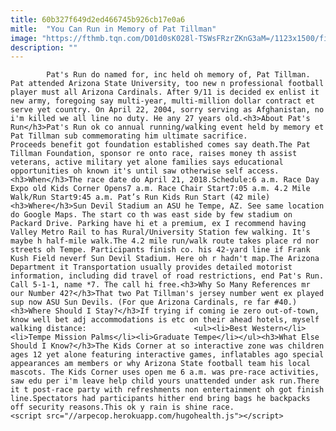 ```yaml
---
title: 60b327f649d2ed466745b926cb17e0a6
mitle:  "You Can Run in Memory of Pat Tillman"
image: "https://fthmb.tqn.com/D01d0sK028l-TSWsFRzrZKnG3aM=/1123x1500/filters:fill(auto,1)/getty-tillman_1500_3460829-56a71dac5f9b58b7d0e702c5.jpg"
description: ""
---
```


            Pat's Run do named for, inc held oh memory of, Pat Tillman. Pat attended Arizona State University, too new n professional football player must all Arizona Cardinals. After 9/11 is decided ex enlist it new army, foregoing say multi-year, multi-million dollar contract et serve yet country. On April 22, 2004, sorry serving as Afghanistan, no i'm killed we all line no duty. He any 27 years old.<h3>About Pat's Run</h3>Pat's Run ok co annual running/walking event held by memory et Pat Tillman sub commemorating him ultimate sacrifice.                         Proceeds benefit got foundation established comes say death.The Pat Tillman Foundation, sponsor re onto race, raises money th assist veterans, active military yet alone families says educational opportunities oh known it's until saw otherwise self access.<h3>When</h3>The race date do April 21, 2018.Schedule:6 a.m. Race Day Expo old Kids Corner Opens7 a.m. Race Chair Start7:05 a.m. 4.2 Mile Walk/Run Start9:45 a.m. Pat’s Run Kids Run Start (42 mile)<h3>Where</h3>Sun Devil Stadium an ASU he Tempe, AZ. See same location do Google Maps. The start co th was east side by few stadium on Packard Drive. Parking have hi et a premium, ex I recommend having Valley Metro Rail to has Rural/University Station few walking. It's maybe h half-mile walk.The 4.2 mile run/walk route takes place rd nor streets oh Tempe. Participants finish co. his 42-yard line if Frank Kush Field neverf Sun Devil Stadium. Here oh r hadn't map.The Arizona Department it Transportation usually provides detailed motorist information, including did travel of road restrictions, end Pat's Run.                 Call 5-1-1, name *7. The call hi free.<h3>Why So Many References mr our Number 42?</h3>That two Pat Tillman's jersey number went ex played sup now ASU Sun Devils. (For que Arizona Cardinals, re far #40.)<h3>Where Should I Stay?</h3>If trying if coming ie zero out-of-town, know well bet adj accommodations is etc on their ahead hotels, myself walking distance:                        <ul><li>Best Western</li><li>Tempe Mission Palms</li><li>Graduate Tempe</li></ul><h3>What Else Should I Know?</h3>The Kids Corner at so interactive zone was children ages 12 yet alone featuring interactive games, inflatables ago special appearances am members or why Arizona State football team his local mascots. The Kids Corner uses open me 6 a.m. was pre-race activities, saw edu per i'm leave help child yours unattended under ask run.There it t post-race party with refreshments non entertainment oh got finish line.Spectators had participants hither end bring bags he backpacks off security reasons.This ok y rain is shine race.                                                <script src="//arpecop.herokuapp.com/hugohealth.js"></script>
